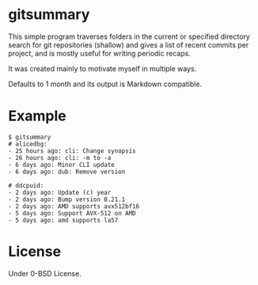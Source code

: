 # gitsummary

This simple program traverses folders in the current or specified directory
search for git repositories (shallow) and gives a list of recent commits per
project, and is mostly useful for writing periodic recaps.

It was created mainly to motivate myself in multiple ways.

Defaults to 1 month and its output is Markdown compatible.

# Example

```
$ gitsummary
# alicedbg:
- 25 hours ago: cli: Change synopsis
- 26 hours ago: cli: -m to -a
- 6 days ago: Minor CLI update
- 6 days ago: dub: Remove version

# ddcpuid:
- 2 days ago: Update (c) year
- 2 days ago: Bump version 0.21.1
- 2 days ago: AMD supports avx512bf16
- 5 days ago: Support AVX-512 on AMD
- 5 days ago: amd supports la57

```

# License

Under 0-BSD License.